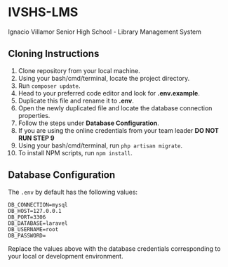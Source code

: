 # IVSHS-LMS
Ignacio Villamor Senior High School - Library Management System

## Cloning Instructions
1. Clone repository from your local machine.
2. Using your bash/cmd/terminal, locate the project directory.
3. Run `composer update`.
4. Head to your preferred code editor and look for **.env.example**.
5. Duplicate this file and rename it to **.env**.
6. Open the newly duplicated file and locate the database connection properties.
7. Follow the steps under **Database Configuration**.
8. If you are using the online credentials from your team leader **DO NOT RUN STEP 9**
9. Using your bash/cmd/terminal, run `php artisan migrate`.
10. To install NPM scripts, run `npm install`. 

## Database Configuration
The `.env` by default has the following values:

```
DB_CONNECTION=mysql
DB_HOST=127.0.0.1
DB_PORT=3306
DB_DATABASE=laravel
DB_USERNAME=root
DB_PASSWORD=

```

Replace the values above with the database credentials corresponding to your local or development environment. 

